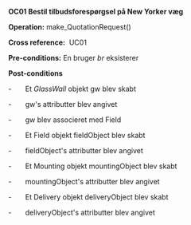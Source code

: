 **OC01 Bestil tilbudsforespørgsel på New Yorker væg**

**Operation:** make_QuotationRequest()

**Cross reference:**  UC01

**Pre-conditions:** En bruger *br* eksisterer

**Post-conditions**

-       Et *GlassWall* objekt gw blev skabt

-       gw's attributter blev angivet

-       gw blev associeret med Field

-       Et Field objekt fieldObject blev skabt

-       fieldObject's attributter blev angivet

-       Et Mounting objekt mountingObject blev skabt

-       mountingObject's attributter blev angivet

-       Et Delivery objekt deliveryObject blev skabt

-       deliveryObject's attributter blev angivet
